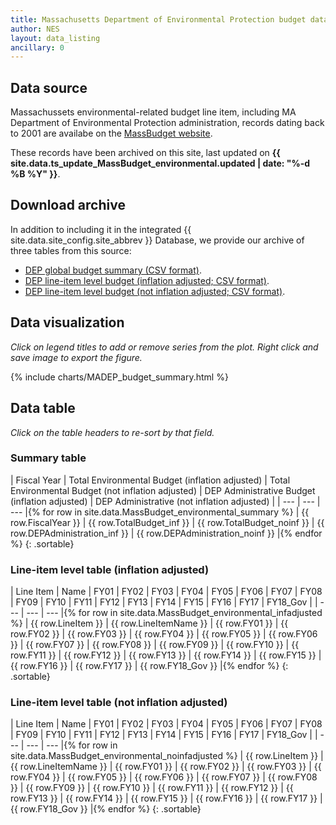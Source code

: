 ```yaml
---
title: Massachusetts Department of Environmental Protection budget data
author: NES
layout: data_listing
ancillary: 0
---
```


## Data source

Massachussets environmental-related budget line item, including MA Department of Environmental Protection administration, records dating back to 2001 are availabe on the [MassBudget website](http://massbudget.org/browser/subcat.php?id=Environment&inflation=cpi#line_items).  

These records have been archived on this site, last updated on **{{ site.data.ts_update_MassBudget_environmental.updated | date: "%-d %B %Y" }}**.

## Download archive

In addition to including it in the integrated {{ site.data.site_config.site_abbrev }} Database, we provide our archive of three tables from this source:
	
* [DEP global budget summary (CSV format)](MassBudget_environmental_summary.csv).
* [DEP line-item level budget (inflation adjusted; CSV format)](MassBudget_environmental_infadjusted.csv).
* [DEP line-item level budget (not inflation adjusted; CSV format)](MassBudget_environmental_noinfadjusted.csv).

## Data visualization

*Click on legend titles to add or remove series from the plot.  Right click and save image to export the figure.*

{% include charts/MADEP_budget_summary.html %}

## Data table

*Click on the table headers to re-sort by that field.*


<!-- Note: need to have the for loop markup on the same line as the table rows as described here: http://stackoverflow.com/questions/35642820/jekyll-how-to-use-for-loop-to-generate-table-row-within-the-same-table-inside-m -->

### Summary table

| Fiscal Year | Total Environmental Budget (inflation adjusted) | Total Environmental Budget (not inflation adjusted) | DEP Administrative Budget (inflation adjusted) | DEP Administrative (not inflation adjusted) |
| --- | --- | --- |{% for row in site.data.MassBudget_environmental_summary %}
| {{ row.FiscalYear }} | {{ row.TotalBudget_inf }} | {{ row.TotalBudget_noinf }} | {{ row.DEPAdministration_inf }} | {{ row.DEPAdministration_noinf }} |{% endfor %}
{: .sortable}

### Line-item level table (inflation adjusted)

| Line Item | Name | FY01 | FY02 | FY03 | FY04 | FY05 | FY06 | FY07 | FY08 | FY09 | FY10 | FY11 | FY12 | FY13 | FY14 | FY15 | FY16 | FY17 | FY18_Gov |
| --- | --- | --- |{% for row in site.data.MassBudget_environmental_infadjusted %}
| {{ row.LineItem }} | {{ row.LineItemName }} | {{ row.FY01 }} | {{ row.FY02 }} | {{ row.FY03 }} | {{ row.FY04 }} | {{ row.FY05 }} | {{ row.FY06 }} | {{ row.FY07 }} | {{ row.FY08 }} | {{ row.FY09 }} | {{ row.FY10 }} | {{ row.FY11 }} | {{ row.FY12 }} | {{ row.FY13 }} | {{ row.FY14 }} | {{ row.FY15 }} | {{ row.FY16 }} | {{ row.FY17 }} | {{ row.FY18_Gov }} |{% endfor %}
{: .sortable}

### Line-item level table (not inflation adjusted)

| Line Item | Name | FY01 | FY02 | FY03 | FY04 | FY05 | FY06 | FY07 | FY08 | FY09 | FY10 | FY11 | FY12 | FY13 | FY14 | FY15 | FY16 | FY17 | FY18_Gov |
| --- | --- | --- |{% for row in site.data.MassBudget_environmental_noinfadjusted %}
| {{ row.LineItem }} | {{ row.LineItemName }} | {{ row.FY01 }} | {{ row.FY02 }} | {{ row.FY03 }} | {{ row.FY04 }} | {{ row.FY05 }} | {{ row.FY06 }} | {{ row.FY07 }} | {{ row.FY08 }} | {{ row.FY09 }} | {{ row.FY10 }} | {{ row.FY11 }} | {{ row.FY12 }} | {{ row.FY13 }} | {{ row.FY14 }} | {{ row.FY15 }} | {{ row.FY16 }} | {{ row.FY17 }} | {{ row.FY18_Gov }} |{% endfor %}
{: .sortable}
